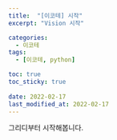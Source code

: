 ```yaml
---
title:  "[이코테] 시작"
excerpt: "Vision 시작"

categories:
  - 이코테
tags:
  - [이코테, python]

toc: true
toc_sticky: true
 
date: 2022-02-17
last_modified_at: 2022-02-17
---
```

그리디부터 시작해봅니다.